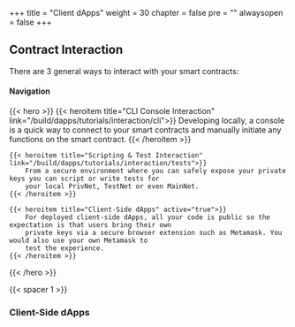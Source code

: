 +++
title = "Client dApps"
weight = 30
chapter = false
pre = ""
alwaysopen = false
+++

## Contract Interaction

There are 3 general ways to interact with your smart contracts:

#### Navigation

{{< hero >}}
    {{< heroitem title="CLI Console Interaction" link="/build/dapps/tutorials/interaction/cli">}}
        Developing locally, a console is a quick way to connect to your smart contracts and manually initiate any 
        functions on the smart contract. 
    {{< /heroitem >}}
    
    {{< heroitem title="Scripting & Test Interaction" link="/build/dapps/tutorials/interaction/tests">}}
        From a secure environment where you can safely expose your private keys you can script or write tests for
        your local PrivNet, TestNet or even MainNet. 
    {{< /heroitem >}}
    
    {{< heroitem title="Client-Side dApps" active="true">}}
        For deployed client-side dApps, all your code is public so the expectation is that users bring their own
        private keys via a secure browser extension such as Metamask. You would also use your own Metamask to
        test the experience.
    {{< /heroitem >}}
{{< /hero >}}

{{< spacer 1 >}}

### Client-Side dApps
